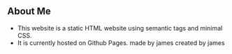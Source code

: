 ## About Me 

* This website is a static HTML website using semantic tags and minimal CSS. 
* It is currently hosted on Github Pages.
made by james 
created by james